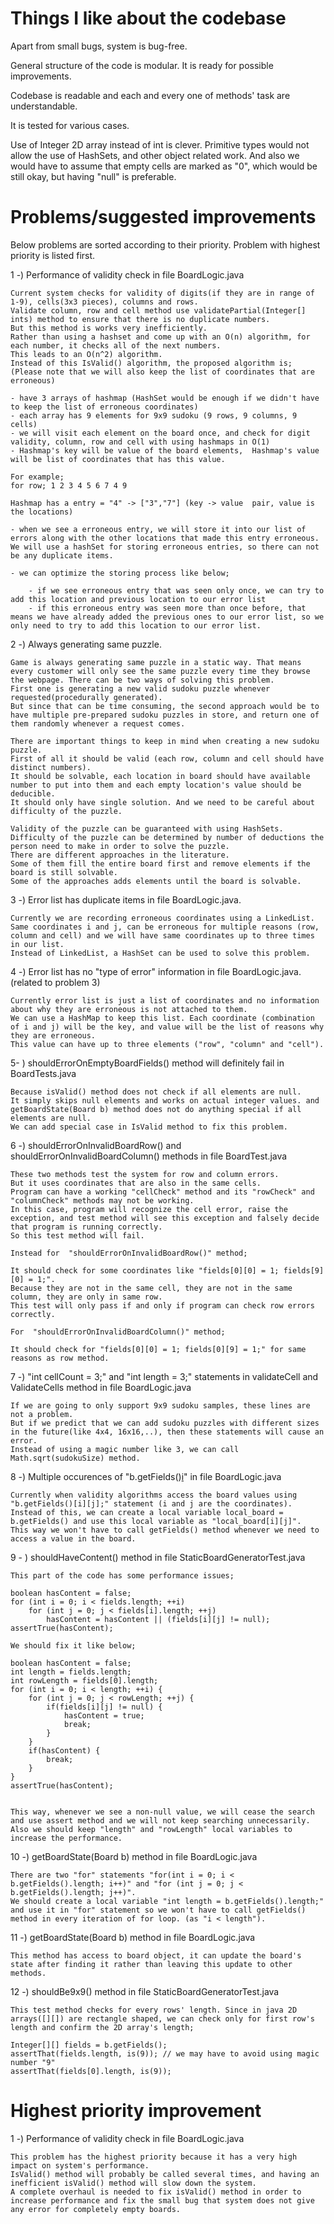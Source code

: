 # Things I like about the codebase

Apart from small bugs, system is bug-free.

General structure of the code is modular. It is ready for possible improvements.

Codebase is readable and each and every one of methods' task are understandable.

It is tested for various cases.

Use of Integer 2D array instead of int is clever. Primitive types would not allow the use of HashSets, and other object related work. And also we would have to assume that empty cells are marked as "0", which would be still okay, but having "null" is preferable. 

# Problems/suggested improvements

Below problems are sorted according to their priority. Problem with highest priority is listed first.

1 -) Performance of validity check in file BoardLogic.java

	Current system checks for validity of digits(if they are in range of 1-9), cells(3x3 pieces), columns and rows. 
	Validate column, row and cell method use validatePartial(Integer[] ints) method to ensure that there is no duplicate numbers.
	But this method is works very inefficiently. 
	Rather than using a hashset and come up with an O(n) algorithm, for each number, it checks all of the next numbers. 
	This leads to an O(n^2) algorithm. 
	Instead of this IsValid() algorithm, the proposed algorithm is; (Please note that we will also keep the list of coordinates that are erroneous)
	
	- have 3 arrays of hashmap (HashSet would be enough if we didn't have to keep the list of erroneous coordinates)
	- each array has 9 elements for 9x9 sudoku (9 rows, 9 columns, 9 cells)
	- we will visit each element on the board once, and check for digit validity, column, row and cell with using hashmaps in O(1)
	- Hashmap's key will be value of the board elements,  Hashmap's value will be list of coordinates that has this value.
	
	For example; 
	for row; 1 2 3 4 5 6 7 4 9 
	
	Hashmap has a entry = "4" -> ["3","7"] (key -> value  pair, value is the locations)
	
	- when we see a erroneous entry, we will store it into our list of errors along with the other locations that made this entry erroneous. We will use a hashSet for storing erroneous entries, so there can not be any duplicate items.
	
	- we can optimize the storing process like below;
	
		- if we see erroneous entry that was seen only once, we can try to add this location and previous location to our error list
		- if this erroneous entry was seen more than once before, that means we have already added the previous ones to our error list, so we only need to try to add this location to our error list.
	
	 
2 -) Always generating same puzzle.

	Game is always generating same puzzle in a static way. That means every customer will only see the same puzzle every time they browse the webpage. There can be two ways of solving this problem. 
	First one is generating a new valid sudoku puzzle whenever requested(procedurally generated). 
	But since that can be time consuming, the second approach would be to have multiple pre-prepared sudoku puzzles in store, and return one of them randomly whenever a request comes. 
	
	There are important things to keep in mind when creating a new sudoku puzzle. 
	First of all it should be valid (each row, column and cell should have distinct numbers). 
	It should be solvable, each location in board should have available number to put into them and each empty location's value should be deducible. 
	It should only have single solution. And we need to be careful about difficulty of the puzzle.
	
	Validity of the puzzle can be guaranteed with using HashSets. 
	Difficulty of the puzzle can be determined by number of deductions the person need to make in order to solve the puzzle. 
	There are different approaches in the literature. 
	Some of them fill the entire board first and remove elements if the board is still solvable. 
	Some of the approaches adds elements until the board is solvable.
	
3 -) Error list has duplicate items in file BoardLogic.java.

	Currently we are recording erroneous coordinates using a LinkedList. 
	Same coordinates i and j, can be erroneous for multiple reasons (row, column and cell) and we will have same coordinates up to three times in our list. 
	Instead of LinkedList, a HashSet can be used to solve this problem.
	
4 -) Error list has no "type of error" information in file BoardLogic.java. (related to problem 3)
	
	Currently error list is just a list of coordinates and no information about why they are erroneous is not attached to them. 
	We can use a HashMap to keep this list. Each coordinate (combination of i and j) will be the key, and value will be the list of reasons why they are erroneous. 
	This value can have up to three elements ("row", "column" and "cell").
	
5- ) shouldErrorOnEmptyBoardFields() method will definitely fail in BoardTests.java
	
	Because isValid() method does not check if all elements are null. 
	It simply skips null elements and works on actual integer values. and getBoardState(Board b) method does not do anything special if all elements are null. 
	We can add special case in IsValid method to fix this problem.
	
6 -) shouldErrorOnInvalidBoardRow() and shouldErrorOnInvalidBoardColumn() methods in file BoardTest.java

	These two methods test the system for row and column errors. 
	But it uses coordinates that are also in the same cells. 
	Program can have a working "cellCheck" method and its "rowCheck" and "columnCheck" methods may not be working. 
	In this case, program will recognize the cell error, raise the exception, and test method will see this exception and falsely decide that program is running correctly. 
	So this test method will fail. 
	
	Instead for  "shouldErrorOnInvalidBoardRow()" method;
	
	It should check for some coordinates like "fields[0][0] = 1; fields[9][0] = 1;". 
	Because they are not in the same cell, they are not in the same column, they are only in same row. 
	This test will only pass if and only if program can check row errors correctly.
	
	For  "shouldErrorOnInvalidBoardColumn()" method;
	
	It should check for "fields[0][0] = 1; fields[0][9] = 1;" for same reasons as row method.

7 -) "int cellCount = 3;" and "int length = 3;" statements in validateCell and ValidateCells method in file BoardLogic.java

	If we are going to only support 9x9 sudoku samples, these lines are not a problem. 
	But if we predict that we can add sudoku puzzles with different sizes in the future(like 4x4, 16x16,..), then these statements will cause an error. 
	Instead of using a magic number like 3, we can call Math.sqrt(sudokuSize) method.

8 -) Multiple occurences of "b.getFields()[i][j]" in file BoardLogic.java
	
	Currently when validity algorithms access the board values using "b.getFields()[i][j];" statement (i and j are the coordinates). 
	Instead of this, we can create a local variable local_board = b.getFields() and use this local variable as "local_board[i][j]".
	This way we won't have to call getFields() method whenever we need to access a value in the board.
	
[j]: coordinate
[i]: coordinate
	
9 - ) shouldHaveContent() method in file StaticBoardGeneratorTest.java	
	
	This part of the code has some performance issues;
	
	boolean hasContent = false;
	for (int i = 0; i < fields.length; ++i)
		for (int j = 0; j < fields[i].length; ++j)
			hasContent = hasContent || (fields[i][j] != null);
	assertTrue(hasContent);
		
	We should fix it like below;
	
	boolean hasContent = false;
	int length = fields.length;
	int rowLength = fields[0].length;
	for (int i = 0; i < length; ++i) {
		for (int j = 0; j < rowLength; ++j) {
			if(fields[i][j] != null) {
				hasContent = true;
				break;
			}
		}
		if(hasContent) {
		 	break;
		}
	}		
	assertTrue(hasContent);
	
	
	This way, whenever we see a non-null value, we will cease the search and use assert method and we will not keep searching unnecessarily. 
	Also we should keep "length" and "rowLength" local variables to increase the performance.

10 -) getBoardState(Board b) method in file BoardLogic.java
	
	There are two "for" statements "for(int i = 0; i < b.getFields().length; i++)" and "for (int j = 0; j < b.getFields().length; j++)". 
	We should create a local variable "int length = b.getFields().length;" and use it in "for" statement so we won't have to call getFields() method in every iteration of for loop. (as "i < length").
			
11 -) getBoardState(Board b) method in file BoardLogic.java
	
	This method has access to board object, it can update the board's state after finding it rather than leaving this update to other methods.
	
12 -) shouldBe9x9() method in file StaticBoardGeneratorTest.java	
	
	This test method checks for every rows' length. Since in java 2D arrays([][]) are rectangle shaped, we can check only for first row's length and confirm the 2D array's length;
	
	Integer[][] fields = b.getFields();
	assertThat(fields.length, is(9)); // we may have to avoid using magic number "9"
	assertThat(fields[0].length, is(9));
	

# Highest priority improvement

1 -) Performance of validity check in file BoardLogic.java 
	
	This problem has the highest priority because it has a very high impact on system's performance. 
	IsValid() method will probably be called several times, and having an inefficient isValid() method will slow down the system. 
	A complete overhaul is needed to fix isValid() method in order to increase performance and fix the small bug that system does not give any error for completely empty boards.
